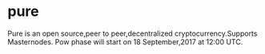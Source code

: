 # pure
Pure is an open source,peer to peer,decentralized cryptocurrency.Supports Masternodes.
Pow phase will start on 18 September,2017 at 12:00 UTC.
